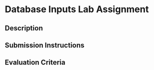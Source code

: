 # Database Inputs Lab Assignment

## Description

## Submission Instructions

## Evaluation Criteria
